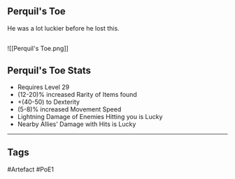 ## Perquil's Toe
He was a lot luckier before he lost this.
##
![[Perquil's Toe.png]]
## Perquil's Toe Stats
- Requires Level 29
- (12-20)% increased Rarity of Items found
- +(40-50) to Dexterity
- (5-8)% increased Movement Speed
- Lightning Damage of Enemies Hitting you is Lucky
- Nearby Allies' Damage with Hits is Lucky


---
## Tags
#Artefact
#PoE1